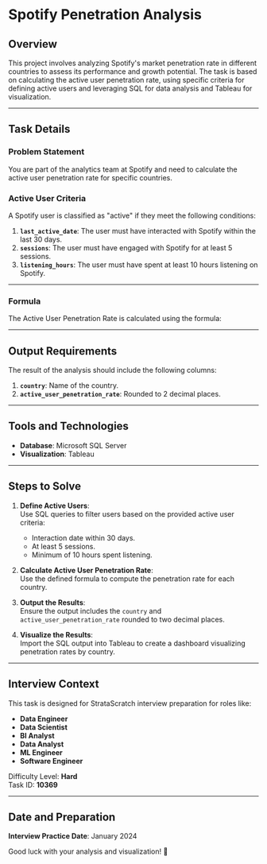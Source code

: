 # Spotify Penetration Analysis

## Overview  
This project involves analyzing Spotify's market penetration rate in different countries to assess its performance and growth potential. The task is based on calculating the active user penetration rate, using specific criteria for defining active users and leveraging SQL for data analysis and Tableau for visualization.

---

## Task Details  

### **Problem Statement**  
You are part of the analytics team at Spotify and need to calculate the active user penetration rate for specific countries.  

### **Active User Criteria**  
A Spotify user is classified as "active" if they meet the following conditions:  
1. **`last_active_date`**: The user must have interacted with Spotify within the last 30 days.  
2. **`sessions`**: The user must have engaged with Spotify for at least 5 sessions.  
3. **`listening_hours`**: The user must have spent at least 10 hours listening on Spotify.  

---

### **Formula**  
The Active User Penetration Rate is calculated using the formula:  


---

## Output Requirements  
The result of the analysis should include the following columns:  
1. **`country`**: Name of the country.  
2. **`active_user_penetration_rate`**: Rounded to 2 decimal places.

---

## Tools and Technologies  
- **Database**: Microsoft SQL Server  
- **Visualization**: Tableau  

---

## Steps to Solve  
1. **Define Active Users**:  
   Use SQL queries to filter users based on the provided active user criteria:  
   - Interaction date within 30 days.  
   - At least 5 sessions.  
   - Minimum of 10 hours spent listening.  

2. **Calculate Active User Penetration Rate**:  
   Use the defined formula to compute the penetration rate for each country.

3. **Output the Results**:  
   Ensure the output includes the `country` and `active_user_penetration_rate` rounded to two decimal places.

4. **Visualize the Results**:  
   Import the SQL output into Tableau to create a dashboard visualizing penetration rates by country.  

---

## Interview Context  
This task is designed for StrataScratch interview preparation for roles like:  
- **Data Engineer**  
- **Data Scientist**  
- **BI Analyst**  
- **Data Analyst**  
- **ML Engineer**  
- **Software Engineer**  

Difficulty Level: **Hard**  
Task ID: **10369**  

---

## Date and Preparation  
**Interview Practice Date**: January 2024  

Good luck with your analysis and visualization! 🚀
